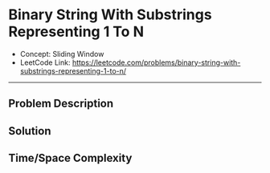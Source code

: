 # Binary String With Substrings Representing 1 To N

- Concept: Sliding Window
- LeetCode Link: https://leetcode.com/problems/binary-string-with-substrings-representing-1-to-n/

---

## Problem Description

## Solution

## Time/Space Complexity

